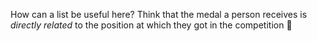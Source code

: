 How can a list be useful here? Think that the medal a person receives is _directly related_ to the position at which they got in the competition :thought_balloon: